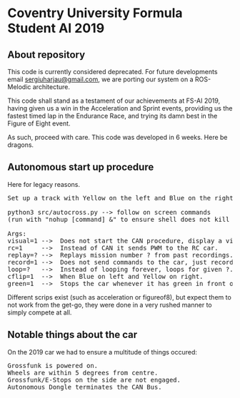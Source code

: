 # Coventry University Formula Student AI 2019

## About repository

This code is currently considered deprecated. For future developments email sergiuharjau@gmail.com, we are porting our system on a ROS-Melodic architecture. 

This code shall stand as a testament of our achievements at FS-AI 2019, having given us a win in the Acceleration and Sprint events, providing us the fastest timed lap in the Endurance Race, and trying its damn best in the Figure of Eight event. 

As such, proceed with care. This code was developed in 6 weeks. Here be dragons.

## Autonomous start up procedure 

Here for legacy reasons. 

<pre>
Set up a track with Yellow on the left and Blue on the right.

python3 src/autocross.py --> follow on screen commands
(run with "nohup [command] &" to ensure shell does not kill the process)

Args:
visual=1 -->  Does not start the CAN procedure, display a visual.
rc=1     -->  Instead of CAN it sends PWM to the RC car.
replay=? -->  Replays mission number ? from past recordings.
record=1 -->  Does not send commands to the car, just records video.
loop=?   -->  Instead of looping forever, loops for given ?.
cflip=1  -->  When Blue on left and Yellow on right.
green=1  -->  Stops the car whenever it has green in front of it.
</pre>

Different scrips exist (such as acceleration or figureof8), but expect them to not work from the get-go, they were done in a very rushed manner to simply compete at all. 

## Notable things about the car

On the 2019 car we had to ensure a multitude of things occured:
<pre>
Grossfunk is powered on.
Wheels are within 5 degrees from centre.
Grossfunk/E-Stops on the side are not engaged.
Autonomous Dongle terminates the CAN Bus.
</pre>